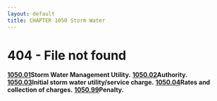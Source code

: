 ```yaml
---
layout: default 
title: CHAPTER 1050 Storm Water 
---
```


<H1>404 - File not found</H1>

[**1050.01**](4584cc61.html)**Storm Water Management Utility.**
[**1050.02**](458a156e.html)**Authority.**
[**1050.03**](458edbfd.html)**Initial storm water utility/service
charge.** [**1050.04**](4592f0c0.html)**Rates and collection of
charges.** [**1050.99**](459b22ef.html)**Penalty.**
